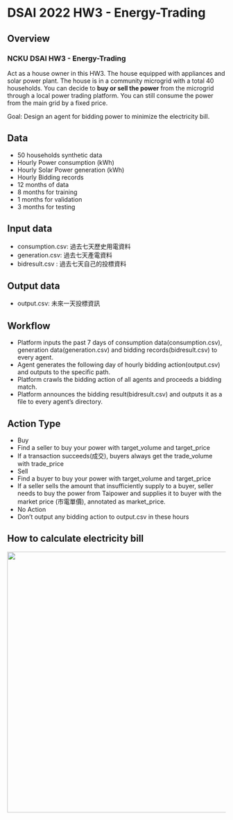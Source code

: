 # DSAI 2022 HW3 - Energy-Trading

## Overview
### NCKU DSAI HW3 - Energy-Trading


Act as a house owner in this HW3.
The house equipped with appliances and solar power plant.
The house is in a community microgrid with a total 40 households.
You can decide to **buy or sell the power** from the microgrid through a local power trading platform.
You can still consume the power from the main grid by a fixed price.

Goal: Design an agent for bidding power to minimize the electricity bill.

## Data
* 50 households synthetic data
* Hourly Power consumption (kWh)
* Hourly Solar Power generation (kWh)
* Hourly Bidding records
* 12 months of data
 * 8 months for training
 * 1 months for validation
 * 3 months for testing

## Input data
* consumption.csv: 過去七天歷史用電資料
* generation.csv: 過去七天產電資料
* bidresult.csv : 過去七天自己的投標資料

## Output data
* output.csv: 未來一天投標資訊

## Workflow
* Platform inputs the past 7 days of consumption data(consumption.csv), generation data(generation.csv) and bidding records(bidresult.csv) to every agent.
* Agent generates the following day of hourly bidding action(output.csv) and outputs to the specific path.
* Platform crawls the bidding action of all agents and proceeds a bidding match.
* Platform announces the bidding result(bidresult.csv) and outputs it as a file to every agent’s directory.

## Action Type
* Buy
 * Find a seller to buy your power with target_volume and target_price
 * If a transaction succeeds(成交), buyers always get the trade_volume with trade_price
* Sell
 * Find a buyer to buy your power with target_volume and target_price
 * If a seller sells the amount that insufficiently supply to a buyer, seller needs to buy the power from Taipower and supplies it to buyer with the market price (市電單價), annotated as market_price.
* No Action
 * Don’t output any bidding action to output.csv in these hours 

## How to calculate electricity bill
<img src="https://github.com/hardychang/DSAI2022_HW3-Energy-Trading/blob/main/calculate.png" width="600"/><br/>

